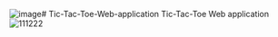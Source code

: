 ![image](https://github.com/user-attachments/assets/8a9797db-0d97-472c-8326-6d94bd7181a3)# Tic-Tac-Toe-Web-application
Tic-Tac-Toe Web application
![111222](https://github.com/user-attachments/assets/0f89fe03-2bea-4689-99a0-9c6ea7c8aa32)
